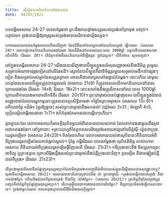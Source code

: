```yaml
---
title:  ស៊ីយ៉ូនបានជ័យជំនះនៅចុងបញ្ចប់
date:  04/02/2021
---
```


បទគម្ពីរអេសាយ 24-27 បានសម្តែងថា ព្រះនឹងវាយខ្មាំងសត្រូវរបស់ទ្រង់នៅគ្រាចុង បញ្ចប់។ បន្ទាប់មក ទ្រង់បានធ្វើឱ្យរាស្ត្ររបស់ទ្រង់មានសេរីភាពជារៀងរហូត។

`ហោរាអេសាយបានសម្តែងអោយយើងឃើញថា ផែនដីនឹងនៅទទេស្អាតនៅពេលដែលទ្រង់ ធ្វើការនេះ (អេសាយ 24)។ លោកយ៉ូហានក៏បាននិយាយផងដែរថា ផែនដីនឹងនៅទទេអស់រយៈពេល 1000ឆ្នាំ បន្ទាប់ពីការយាងមកជាលើកទីពីរ (វិវរណៈ 20)។ តើជំពូកទាំងពីរនេះនិយាយអំពីរឿងដូច គ្នាដែរឬទេ? បើពិតមែន សូមពន្យល់។`

នៅក្នុងខគម្ពីរអេសាយ 24-27 យើងបានឃើញថាបាប៊ីឡូនក្នុងសម័យសញ្ញាចាស់គឺជានិមិត្ត រូបមួយសម្រាប់អំណាចផ្សេងទៀតនៅលើផែនដី។ ស្តេចនៃបាប៊ីឡូនគឺជានិមិត្តរូបមួយសម្រាប់មេដឹកនាំផ្សេងៗទៀត និងសម្រាប់អស់អ្នកដែលត្រួតត្រាគេ ពោលគឺជាអារក្សសាតាំងផ្ទាល់តែម្តង។ នោះហើយ ជាមូលហេតុដែលនគរបាប៊ីឡូនត្រូវបានដួលរលំ (អេសាយ 21៖9) ក៏ត្រូវបានគេលើកមកនិយាយនៅពេលក្រោយផងដែរ (វិវរណៈ 14៖8; វិវរណៈ 18៖2)។ នោះសាតាំងនឹងត្រូវវិនាសនៅរយៈពេល 1000ឆ្នាំ ក្រោយពីការយាងមកជាលើកទីពីរ (វិវរណៈ 20៖10)។ ព្រះជាម្ចាស់បានបំផ្លាញនគរ បាប៊ីឡូនក្នុងជំនាន់សញ្ញាចាស់ដែលទណ្ឌកម្មនោះត្រូវបានគេប្រសិទ្ធិនាមថា «ថ្ងៃនៃព្រះអម្ចាស់» (អេសាយ 13៖ 6)។ ហើយជាថ្ងៃ «ដ៏ធំ» [គួរឱ្យខ្លាច] របស់ព្រះជាម្ចាស់នឹងមកដល់! (យ៉ូអែល 2៖31 ; ម៉ាឡាគី 4៖5, ប្រៀបធៀបគម្ពីរសេផានា 1៖7)។ វាក៏កំពុងតែមកដល់បណ្តើរៗហើយ។

ដូចគ្នានេះដែរ លោកអេសាយក៏មានក្តីសុបិនមួយអំពីពេលវេលារបស់គាត់ ដែលទាក់ទងជាមួយនឹងគ្រាអនាគតផងដែរ។ នៅគ្រានោះ «ព្រះយេហូវ៉ានៃពួកពលបរិវារទ្រង់សោយរាជ្យនៅលើភ្នំស៊ី-យ៉ូននាក្រុងយេរូសាឡិម» (អេសាយ 24៖23)។ ពិតមែនហើយ លោកអេសាយយល់ថាសុបិននេះគឺនិយាយអំពីទីក្រុងយេរូសាឡិមដែលគាត់ធ្លាប់ស្គាល់។ ប៉ុន្តែ គម្ពីរវិវរណៈបានសម្តែងថា សុបិននិមិត្ត របស់ហោរាអេសាយ គឺនិយាយអំពីក្រុងយេរូសាឡិមថ្មីវិញទេតើ (វិវរណៈ 21៖2)។ «ទីក្រុងនោះនឹង មិនត្រូវការព្រះអាទិត្យ ឬព្រះចន្ទទេ ព្រោះសិរីរុងរឿងរបស់ព្រះជាម្ចាស់នឹងបំភ្លឺក្រុងនោះវិញ។ កូនចៀម គឺជាចង្កៀងបំភ្លឺដល់ទីក្រុង» (វិវរណៈ 21៖23)។

`តើព្រះជាម្ចាស់ពិតជានឹងបំផ្លាញមនុស្សអាក្រក់ដែលមិនព្រមងាកចេញពីអំពើបាបរបស់ខ្លួនដើម្បីអោយបានសង្រ្គោះទេឬ? សូមមើលគម្ពីរអេសាយ 28៖21។ អេសាយបានបរិយាយប្រាប់យើង ថា ព្រះជាម្ចាស់ «ទ្រង់បានធ្វើការរបស់ទ្រង់ គឺជាការយ៉ាងប្លែក ហើយនិងសំរេចកិច្ចរបស់ទ្រង់ គឺជាកិច្ច យ៉ាងប្លែក» (អេសាយ 28៖21)។ ព្រះព័ន្ធកិច្ចដែលទ្រង់ត្រូវបញ្ចប់គឺជាព័ន្ធកិច្ចបំផ្លាញមនុស្សអាក្រក់។ តើហេតុអ្វីបានជាការងារនេះជាការដ៏ចម្លែក? ពីព្រោះព្រះមិនចង់ធ្វើការនេះនោះទេ។ ទ្រង់ជាអ្នកកំណត់ វាសនាចុងក្រោយលើជីវិតនិងសេចក្តីស្លាប់។`